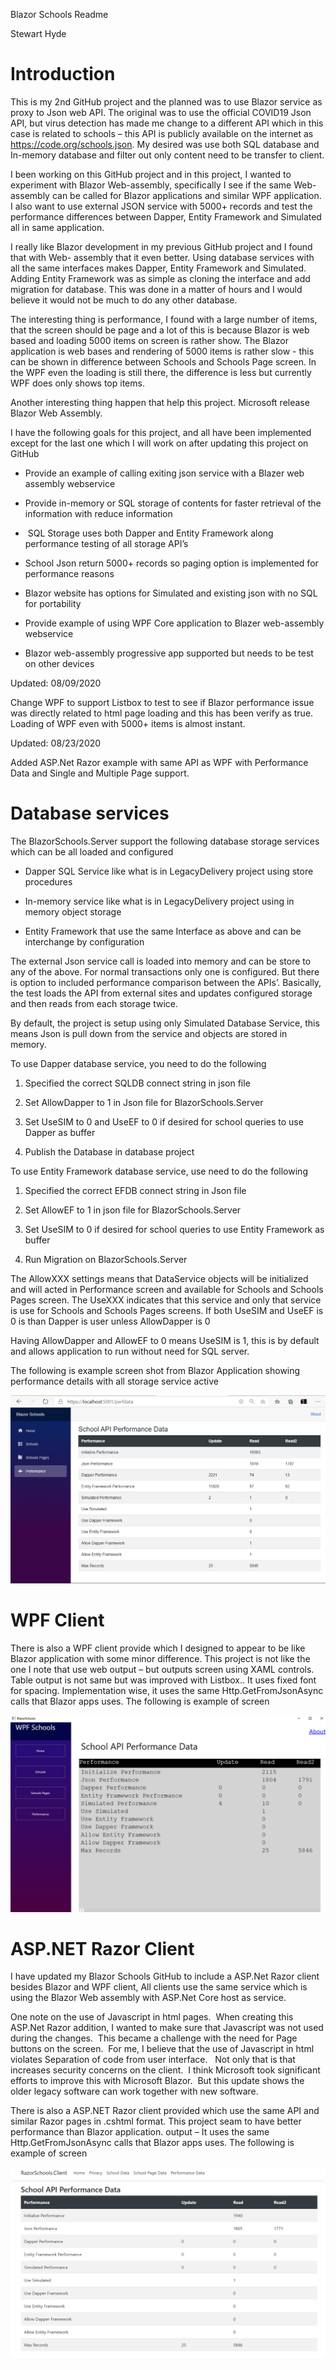 Blazor Schools Readme

Stewart Hyde

Introduction
============

This is my 2nd GitHub project and the planned was to use Blazor service as proxy
to Json web API. The original was to use the official COVID19 Json API, but
virus detection has made me change to a different API which in this case is
related to schools – this API is publicly available on the internet as
<https://code.org/schools.json>. My desired was use both SQL database and
In-memory database and filter out only content need to be transfer to client.

I been working on this GitHub project and in this project, I wanted to
experiment with Blazor Web-assembly, specifically I see if the same Web-assembly
can be called for Blazor applications and similar WPF application. I also want
to use external JSON service with 5000+ records and test the performance
differences between Dapper, Entity Framework and Simulated all in same
application.

I really like Blazor development in my previous GitHub project and I found that
with Web- assembly that it even better. Using database services with all the
same interfaces makes Dapper, Entity Framework and Simulated. Adding Entity
Framework was as simple as cloning the interface and add migration for database.
This was done in a matter of hours and I would believe it would not be much to
do any other database.

The interesting thing is performance, I found with a large number of items, that
the screen should be page and a lot of this is because Blazor is web based and
loading 5000 items on screen is rather show. The Blazor application is web bases
and rendering of 5000 items is rather slow - this can be shown in difference
between Schools and Schools Page screen. In the WPF even the loading is still
there, the difference is less but currently WPF does only shows top items.

Another interesting thing happen that help this project. Microsoft release
Blazor Web Assembly.

I have the following goals for this project, and all have been implemented
except for the last one which I will work on after updating this project on
GitHub

-   Provide an example of calling exiting json service with a Blazer web
    assembly webservice

-   Provide in-memory or SQL storage of contents for faster retrieval of the
    information with reduce information

-    SQL Storage uses both Dapper and Entity Framework along performance testing
    of all storage API’s

-   School Json return 5000+ records so paging option is implemented for
    performance reasons

-   Blazor website has options for Simulated and existing json with no SQL for
    portability

-   Provide example of using WPF Core application to Blazer web-assembly
    webservice

-   Blazor web-assembly progressive app supported but needs to be test on other
    devices

Updated: 08/09/2020

Change WPF to support Listbox to test to see if Blazor performance issue was
directly related to html page loading and this has been verify as true. Loading
of WPF even with 5000+ items is almost instant.

Updated: 08/23/2020

Added ASP.Net Razor example with same API as WPF with Performance Data and
Single and Multiple Page support.

Database services
=================

The BlazorSchools.Server support the following database storage services which
can be all loaded and configured

-   Dapper SQL Service like what is in LegacyDelivery project using store
    procedures

-   In-memory service like what is in LegacyDelivery project using in memory
    object storage

-   Entity Framework that use the same Interface as above and can be interchange
    by configuration

The external Json service call is loaded into memory and can be store to any of
the above. For normal transactions only one is configured. But there is option
to included performance comparison between the APIs’. Basically, the test loads
the API from external sites and updates configured storage and then reads from
each storage twice.

By default, the project is setup using only Simulated Database Service, this
means Json is pull down from the service and objects are stored in memory.

To use Dapper database service, you need to do the following

1.  Specified the correct SQLDB connect string in json file

2.  Set AllowDapper to 1 in Json file for BlazorSchools.Server

3.  Set UseSIM to 0 and UseEF to 0 if desired for school queries to use Dapper
    as buffer

4.  Publish the Database in database project

To use Entity Framework database service, use need to do the following

1.  Specified the correct EFDB connect string in Json file

2.  Set AllowEF to 1 in json file for BlazorSchools.Server

3.  Set UseSIM to 0 if desired for school queries to use Entity Framework as
    buffer

4.  Run Migration on BlazorSchools.Server

The AllowXXX settings means that DataService objects will be initialized and
will acted in Performance screen and available for Schools and Schools Pages
screen. The UseXXX indicates that this service and only that service is use for
Schools and Schools Pages screens. If both UseSIM and UseEF is 0 is than Dapper
is user unless AllowDapper is 0

Having AllowDapper and AllowEF to 0 means UseSIM is 1, this is by default and
allows application to run without need for SQL server.

The following is example screen shot from Blazor Application showing performance
details with all storage service active

![](media/6b77f25f42b2011237c9ee1f6c6eb7ff.png)

WPF Client
==========

There is also a WPF client provide which I designed to appear to be like Blazor
application with some minor difference. This project is not like the one I note
that use web output – but outputs screen using XAML controls. Table output is
not same but was improved with Listbox.. It uses fixed font for spacing.
Implementation wise, it uses the same Http.GetFromJsonAsync calls that Blazor
apps uses. The following is example of screen

![](media/2b47adb65e752ccf844b040fa973bf30.png)

ASP.NET Razor Client
====================

I have updated my Blazor Schools GitHub to include a ASP.Net Razor client
besides Blazor and WPF client, All clients use the same service which is using
the Blazor Web assembly with ASP.Net Core host as service.

One note on the use of Javascript in html pages.  When creating this ASP.Net
Razor addition, I wanted to make sure that Javascript was not used during the
changes.  This became a challenge with the need for Page buttons on the
screen.  For me, I believe that the use of Javascript in html violates
Separation of code from user interface.   Not only that is that increases
security concerns on the client.  I think Microsoft took significant efforts to
improve this with Microsoft Blazor.  But this update shows the older legacy
software can work together with new software. 

There is also a ASP.NET Razor client provided which use the same API and similar
Razor pages in .cshtml format. This project seam to have better performance than
Blazor application. output – It uses the same Http.GetFromJsonAsync calls that
Blazor apps uses. The following is example of screen

![](media/8bafb93eb4ab39a2e4c3bd7c7e18edfd.png)
